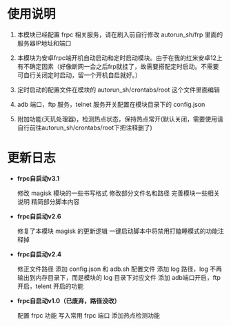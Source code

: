 # 使用说明

1. 本模块已经配置 frpc 相关服务，请在刷入前自行修改 autorun_sh/frp 里面的服务器IP地址和端口

2. 本模块为安卓frpc端开机自动启动和定时启动模块。由于在我的红米安卓12上有不确定因素（好像断网一会之后frp就挂了，故需要搭配定时启动。不需要可自行关闭定时启动，留一个开机自启就好。）

3. 定时启动的配置文件在模块的 autorun_sh/crontabs/root 这个文件里面编辑

4. adb 端口，ftp 服务，telnet 服务开关配置在模块目录下的 config.json

5. 附加功能(天玑处理器)，检测热点状态，保持热点常开(默认关闭，需要使用请自行前往autorun_sh/crontabs/root下把注释删了)

# 更新日志

- **frpc自启动v3.1**

   修改 magisk 模块的一些书写格式
   修改部分文件名和路径
   完善模块一些相关说明
   精简部分脚本内容


- **frpc自启动v2.6**

   修复了本模块 magisk 的更新逻辑
   一键启动脚本中将禁用打瞌睡模式的功能注释掉 


- **frpc自启动v2.4**

   修正文件路径
   添加 config.json 和 adb.sh 配置文件
   添加 log 路径，log 不再输出到内存目录下，而是模块的 log 目录下对应文件
   添加 adb端口开启，ftp 开启，telent 开启的功能


- **frpc自启动v1.0（已废弃，路径没改）**

   配置 frpc 功能
   写入常用 frpc 端口
   添加热点检测功能

